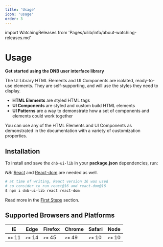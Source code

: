 ```yaml
---
title: 'Usage'
icon: 'usage'
order: 3
---
```


<!-- import ReleasesInfo from 'Pages/design-system/changelog/info-about-releases' -->

import WatchingReleases from 'Pages/uilib/info/about-watching-releases.md'

# Usage

**Get started using the DNB user interface library**

The UI Library HTML Elements and UI Components are isolated, ready-to-use elements. They are self-supporting, and will use the styles they need to display.

- **HTML Elements** are styled HTML tags
- **UI Components** are styled and custom build HTML elements
- **UI Patterns** are a way to demonstrate how a set of components and elements could work together

You can use any of the HTML Elements and UI Components as demonstrated in the documentation with a variety of customization properties.

<WatchingReleases />

## Installation

To install and save the `dnb-ui-lib` in your **package.json** dependencies, run:

_NB!_ [React](https://www.npmjs.com/package/react) and [React-dom](https://www.npmjs.com/package/react-dom) are needed as well.

```bash
# at time of writing, React version 16 was used
# so consider to run react@16 and react-dom@16
$ npm i dnb-ui-lib react react-dom
```

Read more in the [First Steps](/uilib/usage/first-steps/) section.

## Supported Browsers and Platforms

| IE                   | Edge                 | Firefox              | Chrome               | Safari               | Node                 |
| -------------------- | -------------------- | -------------------- | -------------------- | -------------------- | -------------------- |
| <small>==</small> 11 | <small>>=</small> 14 | <small>>=</small> 45 | <small>>=</small> 49 | <small>>=</small> 10 | <small>>=</small> 10 |
